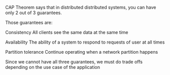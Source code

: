 CAP Theorem says that in distributed distributed systems, you can have only 2 out of 3 guarantees.

Those guarantees are:

Consistency
	All clients see the same data at the same time

Availability
	The ability of a system to respond to requests of user at all times

Partition tolerance
	Continue operating when a network partition happens

Since we cannot have all three guarantees, we must do trade offs depending on the use case of the application

